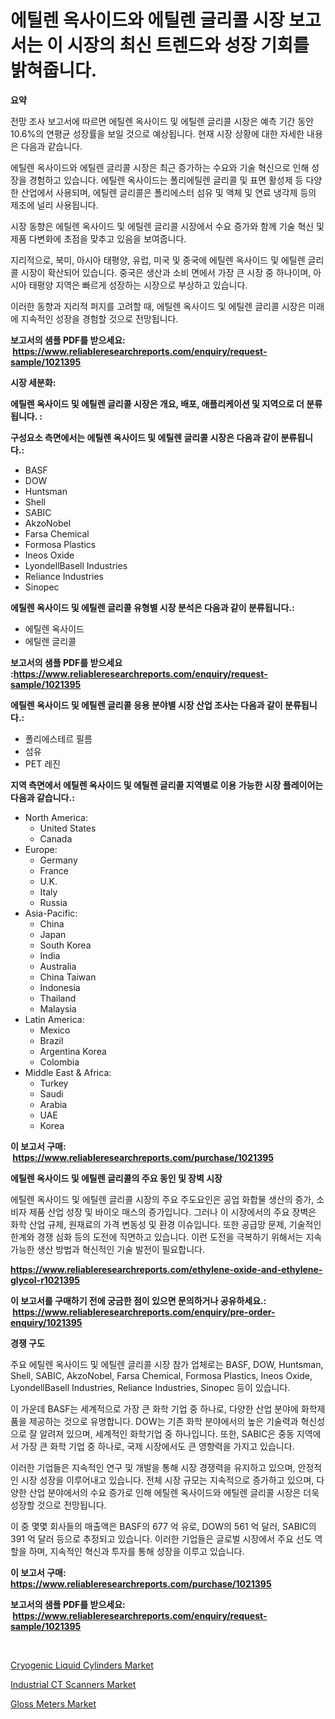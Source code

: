<p><h1>에틸렌 옥사이드와 에틸렌 글리콜 시장 보고서는 이 시장의 최신 트렌드와 성장 기회를 밝혀줍니다.</h1></p><p><strong>요약</strong></p>
<p><p>전망 조사 보고서에 따르면 에틸렌 옥사이드 및 에틸렌 글리콜 시장은 예측 기간 동안 10.6%의 연평균 성장률을 보일 것으로 예상됩니다. 현재 시장 상황에 대한 자세한 내용은 다음과 같습니다.</p><p>에틸렌 옥사이드와 에틸렌 글리콜 시장은 최근 증가하는 수요와 기술 혁신으로 인해 성장을 경험하고 있습니다. 에틸렌 옥사이드는 폴리에틸렌 글리콜 및 표면 활성제 등 다양한 산업에서 사용되며, 에틸렌 글리콜은 폴리에스터 섬유 및 액체 및 연료 냉각제 등의 제조에 널리 사용됩니다.</p><p>시장 동향은 에틸렌 옥사이드 및 에틸렌 글리콜 시장에서 수요 증가와 함께 기술 혁신 및 제품 다변화에 초점을 맞추고 있음을 보여줍니다.</p><p>지리적으로, 북미, 아시아 태평양, 유럽, 미국 및 중국에 에틸렌 옥사이드 및 에틸렌 글리콜 시장이 확산되어 있습니다. 중국은 생산과 소비 면에서 가장 큰 시장 중 하나이며, 아시아 태평양 지역은 빠르게 성장하는 시장으로 부상하고 있습니다.</p><p>이러한 동향과 지리적 퍼지를 고려할 때, 에틸렌 옥사이드 및 에틸렌 글리콜 시장은 미래에 지속적인 성장을 경험할 것으로 전망됩니다.</p></p>
<p><strong>보고서의 샘플 PDF를 받으세요: &nbsp;<a href="https://www.reliableresearchreports.com/enquiry/request-sample/1021395">https://www.reliableresearchreports.com/enquiry/request-sample/1021395</a></strong></p>
<p><strong>시장 세분화:</strong></p>
<p><strong> 에틸렌 옥사이드 및 에틸렌 글리콜 시장은 개요, 배포, 애플리케이션 및 지역으로 더 분류됩니다. :</strong></p>
<p><strong>구성요소 측면에서는 에틸렌 옥사이드 및 에틸렌 글리콜 시장은 다음과 같이 분류됩니다.:</strong></p>
<p><ul><li>BASF</li><li>DOW</li><li>Huntsman</li><li>Shell</li><li>SABIC</li><li>AkzoNobel</li><li>Farsa Chemical</li><li>Formosa Plastics</li><li>Ineos Oxide</li><li>LyondellBasell Industries</li><li>Reliance Industries</li><li>Sinopec</li></ul></p>
<p><strong> 에틸렌 옥사이드 및 에틸렌 글리콜 유형별 시장 분석은 다음과 같이 분류됩니다.:</strong></p>
<p><ul><li>에틸렌 옥사이드</li><li>에틸렌 글리콜</li></ul></p>
<p><strong>보고서의 샘플 PDF를 받으세요 :<a href="https://www.reliableresearchreports.com/enquiry/request-sample/1021395">https://www.reliableresearchreports.com/enquiry/request-sample/1021395</a></strong></p>
<p><strong> 에틸렌 옥사이드 및 에틸렌 글리콜 응용 분야별 시장 산업 조사는 다음과 같이 분류됩니다.:</strong></p>
<p><ul><li>폴리에스테르 필름</li><li>섬유</li><li>PET 레진</li></ul></p>
<p><strong>지역 측면에서 에틸렌 옥사이드 및 에틸렌 글리콜 지역별로 이용 가능한 시장 플레이어는 다음과 같습니다.:</strong></p>
<p><ul>
    <li>
        North America:
        <ul>
            <li>United States</li>
            <li>Canada</li>
        </ul>
    </li>
    <li>
        Europe:
        <ul>
            <li>Germany</li>
            <li>France</li>
            <li>U.K.</li>
            <li>Italy</li>
            <li>Russia</li>
        </ul>
    </li>
    <li>
        Asia-Pacific:
        <ul>
            <li>China</li>
            <li>Japan</li>
            <li>South Korea</li>
            <li>India</li>
            <li>Australia</li>
            <li>China Taiwan</li>
            <li>Indonesia</li>
            <li>Thailand</li>
            <li>Malaysia</li>
        </ul>
    </li>
    <li>
        Latin America:
        <ul>
            <li>Mexico</li>
            <li>Brazil</li>
            <li>Argentina Korea</li>
            <li>Colombia</li>
        </ul>
    </li>
    <li>
        Middle East & Africa:
        <ul>
            <li>Turkey</li>
            <li>Saudi</li>
            <li>Arabia</li>
            <li>UAE</li>
            <li>Korea</li>
        </ul>
    </li>
    </ul></p>
<p><strong>이 보고서 구매: &nbsp;<a href="https://www.reliableresearchreports.com/purchase/1021395">https://www.reliableresearchreports.com/purchase/1021395</a></strong></p>
<p><strong>에틸렌 옥사이드 및 에틸렌 글리콜의 주요 동인 및 장벽 시장</strong></p>
<p><p>에틸렌 옥사이드 및 에틸렌 글리콜 시장의 주요 주도요인은 공업 화합물 생산의 증가, 소비자 제품 산업 성장 및 바이오 매스의 증가입니다. 그러나 이 시장에서의 주요 장벽은 화학 산업 규제, 원재료의 가격 변동성 및 환경 이슈입니다. 또한 공급망 문제, 기술적인 한계와 경쟁 심화 등의 도전에 직면하고 있습니다. 이런 도전을 극복하기 위해서는 지속가능한 생산 방법과 혁신적인 기술 발전이 필요합니다.</p></p>
<p><strong><a href="https://www.reliableresearchreports.com/ethylene-oxide-and-ethylene-glycol-r1021395">https://www.reliableresearchreports.com/ethylene-oxide-and-ethylene-glycol-r1021395</a></strong></p>
<p><strong>이 보고서를 구매하기 전에 궁금한 점이 있으면 문의하거나 공유하세요.: &nbsp;<a href="https://www.reliableresearchreports.com/enquiry/pre-order-enquiry/1021395">https://www.reliableresearchreports.com/enquiry/pre-order-enquiry/1021395</a></strong></p>
<p><strong>경쟁 구도</strong></p>
<p><p>주요 에틸렌 옥사이드 및 에틸렌 글리콜 시장 참가 업체로는 BASF, DOW, Huntsman, Shell, SABIC, AkzoNobel, Farsa Chemical, Formosa Plastics, Ineos Oxide, LyondellBasell Industries, Reliance Industries, Sinopec 등이 있습니다. </p><p>이 가운데 BASF는 세계적으로 가장 큰 화학 기업 중 하나로, 다양한 산업 분야에 화학제품을 제공하는 것으로 유명합니다. DOW는 기존 화학 분야에서의 높은 기술력과 혁신성으로 잘 알려져 있으며, 세계적인 화학기업 중 하나입니다. 또한, SABIC은 중동 지역에서 가장 큰 화학 기업 중 하나로, 국제 시장에서도 큰 영향력을 가지고 있습니다.</p><p>이러한 기업들은 지속적인 연구 및 개발을 통해 시장 경쟁력을 유지하고 있으며, 안정적인 시장 성장을 이루어내고 있습니다. 전체 시장 규모는 지속적으로 증가하고 있으며, 다양한 산업 분야에서의 수요 증가로 인해 에틸렌 옥사이드와 에틸렌 글리콜 시장은 더욱 성장할 것으로 전망됩니다.</p><p>이 중 몇몇 회사들의 매출액은 BASF의 677 억 유로, DOW의 561 억 달러, SABIC의 391 억 달러 등으로 추정되고 있습니다. 이러한 기업들은 글로벌 시장에서 주요 선도 역할을 하며, 지속적인 혁신과 투자를 통해 성장을 이루고 있습니다.</p></p>
<p><strong>이 보고서 구매: &nbsp; <a href="https://www.reliableresearchreports.com/purchase/1021395">https://www.reliableresearchreports.com/purchase/1021395</a></strong></p>
<p><strong>보고서의 샘플 PDF를 받으세요: &nbsp;<a href="https://www.reliableresearchreports.com/enquiry/request-sample/1021395">https://www.reliableresearchreports.com/enquiry/request-sample/1021395</a></strong><strong></strong></p>
<p>&nbsp;</p>
<p><p><a href="https://github.com/nathandecarvalho/Market-Research-Report-List-2/blob/main/cryogenic-liquid-cylinders-market.md">Cryogenic Liquid Cylinders Market</a></p><p><a href="https://github.com/gdfhhhj/Market-Research-Report-List-4/blob/main/industrial-ct-scanners-market.md">Industrial CT Scanners Market</a></p><p><a href="https://github.com/julyju69/Market-Research-Report-List-2/blob/main/gloss-meters-market.md">Gloss Meters Market</a></p></p>